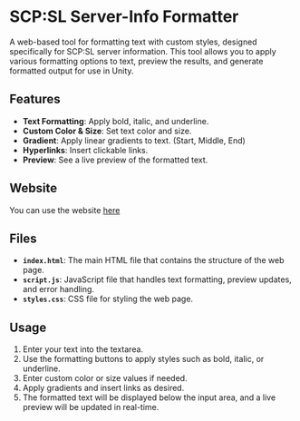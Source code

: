 # SCP:SL Server-Info Formatter

A web-based tool for formatting text with custom styles, designed specifically for SCP:SL server information. This tool allows you to apply various formatting options to text, preview the results, and generate formatted output for use in Unity.

## Features

- **Text Formatting**: Apply bold, italic, and underline.
- **Custom Color & Size**: Set text color and size.
- **Gradient**: Apply linear gradients to text. (Start, Middle, End)
- **Hyperlinks**: Insert clickable links.
- **Preview**: See a live preview of the formatted text.

## Website

You can use the website [here](https://eeknom.github.io/SCP-SL-Server-Info-Formatter)

## Files

- **`index.html`**: The main HTML file that contains the structure of the web page.
- **`script.js`**: JavaScript file that handles text formatting, preview updates, and error handling.
- **`styles.css`**: CSS file for styling the web page.

## Usage

1. Enter your text into the textarea.
2. Use the formatting buttons to apply styles such as bold, italic, or underline.
3. Enter custom color or size values if needed.
4. Apply gradients and insert links as desired.
5. The formatted text will be displayed below the input area, and a live preview will be updated in real-time.
